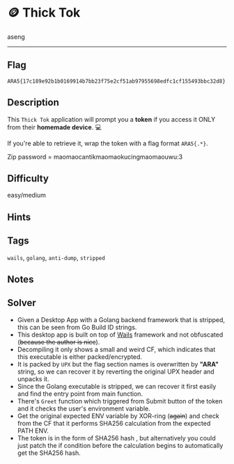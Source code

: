 # 🪙 Thick Tok

aseng

---

## Flag

```
ARA5{17c189e92b1b0169914b7bb23f75e2cf51ab97955698edfc1cf155493bbc32d8}
```


## Description

This `Thick Tok` application will prompt you a **token** if you access it ONLY from their **homemade device**. 💻

If you're able to retrieve it, wrap the token with a flag format `ARA5{.*}`.

Zip password = maomaocantikmaomaokucingmaomaouwu:3

## Difficulty
easy/medium

## Hints

## Tags
`wails`, `golang`, `anti-dump`, `stripped`

## Notes

## Solver
- Given a Desktop App with a Golang backend framework that is stripped, this can be seen from Go Build ID strings.
- This desktop app is built on top of [Wails](https://wails.io/) framework and not obfuscated (~~because the author is nice~~).
- Decompiling it only shows a small and weird CF, which indicates that this executable is either packed/encrypted.
- It is packed by `UPX` but the flag section names is overwritten by **"ARA"** string, so we can recover it by reverting the original UPX header and unpacks it.
- Since the Golang executable is stripped, we can recover it first easily and find the entry point from main function.
- There's `Greet` function which triggered from Submit button of the token and it checks the user's environment variable.
- Get the original expected ENV variable by XOR-ring (~~again~~) and check from the CF that it performs SHA256 calculation from the expected PATH ENV.
- The token is in the form of SHA256 hash , but alternatively you could just patch the if condition before the calculation begins to automatically get the SHA256 hash.